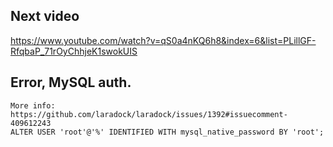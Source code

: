 ## Next video

https://www.youtube.com/watch?v=qS0a4nKQ6h8&index=6&list=PLillGF-RfqbaP_71rOyChhjeK1swokUIS

## Error, MySQL auth.

```
More info: https://github.com/laradock/laradock/issues/1392#issuecomment-409612243
ALTER USER 'root'@'%' IDENTIFIED WITH mysql_native_password BY 'root';
```
